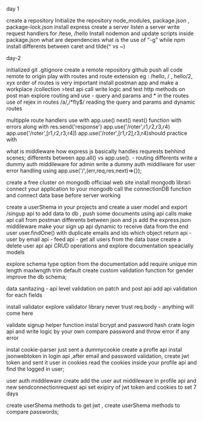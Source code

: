 day 1

create a repository
Initialize the repository
node_modules, package.json , package-lock.json
install express
create a server
listen  a server
write request handlers for /tese, /hello
Install nodemon and update scripts inside package.json
what are dependencies
what is the use of "-g" while npm install
differents between caret and tilde(^ vs ~)

day-2

initialized git
.gitignore
create a remote repository github
push all code remote to origin
play with routes and route extension eg : /hello, / , hello/2, xyx
order of routes is very important
install postman app and make a workplace /collection >test api call
write logic and test http methods on post man
explore routing and use - query and params  and * in the routes
use of rejex in routes /a/,/*fly$/
reading the query and params and dynamic routes

multipple route handlers use with app.use()
next()
next() function with errors along with res.send('response')
app.use('/roter',r1,r2,r3,r4)
app.use('/roter',[r1,r2,r3,r4])
app.use('/roter',[r1,r2],r3,r4)should practice with 

what is middleware
how express js basically handles requrests behhind scenes;
differents between app.all() vs app.use().  - routing differents 
write a dummy auth middileware for admin 
write a dummy auth middilware for user
error handling using app.use('/',(err,req,res,next)=>{});

create a free cluster on mongodb officiaal web site
install mongodb librari
connect your application to your mongodb
call the connectionDB function and connect data base before server working

create a userShema in your projects and create a user model and export
/singup api to add data to db ,
push some documents using api calls 
make api call from postman
differents between json and js 
add the express.json middileware
make your sign up api dynamic to receive data from the end user
user.findOne() with duplicate emails and ids which object return
api - user by email
api - feed api - get all users from the data base
create a delete user api 
api CRUD operations and explore documentation speacially models

explore schema type option from the documentation
add require unique min length maxlwngth trim default create custom validation function for gender
improve the db schema;

data sanitazing - api level validation on patch and post api
add api validation for each fields

install validator
explore validator library
never trust req.body - anything will come here

validate signup helper function
instal bcrypt and password hash
crate login api and write logic by your own
compare password and throw error if any error

instal cookie-parser
just sent a dummycookie
create a profle api
instal jsonwebtoken
in login api ,after email and password validation, create jwt token and sent it user in cookies
read the cookies inside your profile api and find the logged in user;

user auth middileware
create add the user aut middileware in profile api and new sendconnectionrequest api
set exipiry of jwt token and cookies to set 7 days

create userShema methods to get jwt , 
create userShema methods to compare passwords;









